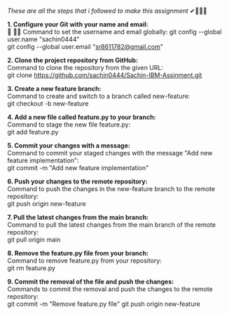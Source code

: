 _These are all the steps that i followed to make this assignment_ ✔👩🏻‍💻

**1. Configure your Git with your name and email:** <br> 📧 🤷‍♂️
Command to set the username and email globally:
git config --global user.name "sachin0444" <br>
git config --global user.email "sr8611782@gmail.com"

**2. Clone the project repository from GitHub:** <br>
Command to clone the repository from the given URL: <br>
git clone https://github.com/sachin0444/Sachin-IBM-Assinment.git

**3. Create a new feature branch:** <br>
Command to create and switch to a branch called new-feature:<br>
git checkout -b new-feature

**4. Add a new file called feature.py to your branch:** <br>
Command to stage the new file feature.py: <br>
git add feature.py

**5. Commit your changes with a message:** <br>
Command to commit your staged changes with the message "Add new feature implementation": <br>
git commit -m "Add new feature implementation"

**6. Push your changes to the remote repository:** <br>
Command to push the changes in the new-feature branch to the remote repository: <br>
git push origin new-feature

**7. Pull the latest changes from the main branch:** <br>
Command to pull the latest changes from the main branch of the remote repository: <br>
git pull origin main

**8. Remove the feature.py file from your branch:** <br>
Command to remove feature.py from your repository: <br>
git rm feature.py

**9. Commit the removal of the file and push the changes:** <br>
Commands to commit the removal and push the changes to the remote repository:<br>
git commit -m "Remove feature.py file"
git push origin new-feature

<br>
<br>
<br>
<br>
<br>
